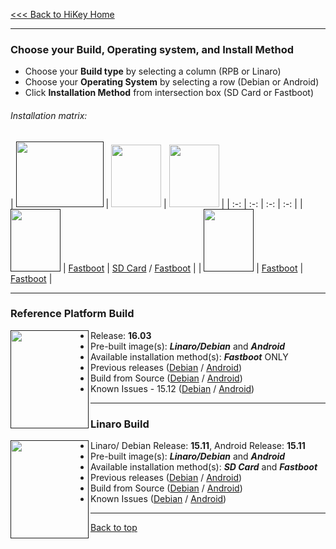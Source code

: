 [<<< Back to HiKey Home](https://github.com/96boards/documentation/wiki/HiKey-Home)

***
### Choose your Build, Operating system, and Install Method

- Choose your **Build type** by selecting a column (RPB or Linaro)
- Choose your **Operating System** by selecting a row (Debian or Android)
- Click **Installation Method** from intersection box (SD Card or Fastboot)

###### Installation matrix:

|  [<img src="http://i.imgur.com/0e7lsoO.png" data-canonical-src="http://i.imgur.com/0e7lsoO.png" width="140" height="105" />]()   |  [<img src="http://i.imgur.com/jl4GG0d.png" data-canonical-src="http://i.imgur.com/jl4GG0d.png" width="80" height="100" />](https://github.com/96boards/documentation/wiki/HiKey-Crossroads#reference-platform-build)   |  [<img src="http://i.imgur.com/7rrS2JR.png" data-canonical-src="http://i.imgur.com/7rrS2JR.png" width="80" height="100" />](https://github.com/96boards/documentation/wiki/HiKey-Crossroads#reference-platform-build)   | 
| :-: | :-: | :-: | :-: |
| [<img src="http://i.imgur.com/OQGR5yY.png" data-canonical-src="http://i.imgur.com/OQGR5yY.png" width="80" height="100" />]() | [Fastboot](https://github.com/96boards/documentation/wiki/HiKey-RP-Download#your-build-choice) | [SD Card](https://github.com/96boards/documentation/wiki/HiKey-Linaro-Debian-Download#your-build-choice) / [Fastboot](https://github.com/96boards/documentation/wiki/HiKey-Linaro-Debian-Download#your-build-choice-1) |
| [<img src="http://i.imgur.com/7wy1996.png" data-canonical-src="http://i.imgur.com/7wy1996.png" width="80" height="100" />]() | [Fastboot](https://github.com/96boards/documentation/wiki/HiKey-RP-Download#your-build-choice-1) | [Fastboot](https://github.com/96boards/documentation/wiki/HiKey-Linaro-Android-Download#your-build-choice) |

***
### Reference Platform Build

[<img align="left" src="http://i.imgur.com/jl4GG0d.png" data-canonical-src="http://i.imgur.com/jl4GG0d.png" width="125" height="157" />]()
- Release: **16.03**
- Pre-built image(s): _**Linaro/Debian**_ and _**Android**_
- Available installation method(s): _**Fastboot**_ ONLY
- Previous releases ([Debian](http://builds.96boards.org/releases/reference-platform/debian/hikey/) / [Android](http://builds.96boards.org/releases/reference-platform/aosp/hikey/))
- Build from Source ([Debian](https://github.com/96boards/documentation/wiki/HiKey-RPB-Debian-Build-Source-16.03) / [Android](https://github.com/96boards/documentation/wiki/HiKey-RPB-AOSP-Build-Source-16.03))
- Known Issues - 15.12 ([Debian](https://github.com/96boards/documentation/wiki/RPB-15.12-Known-Issues#debian) / [Android](https://github.com/96boards/documentation/wiki/RPB-15.12-Known-Issues#aosp))


***

### Linaro Build

[<img align="left" src="http://i.imgur.com/7rrS2JR.png" data-canonical-src="http://i.imgur.com/7rrS2JR.png" width="125" height="157" />]()
- Linaro/ Debian Release: **15.11**, Android Release: **15.11**
- Pre-built image(s): _**Linaro/Debian**_ and _**Android**_
- Available installation method(s): _**SD Card**_ and _**Fastboot**_
- Previous releases ([Debian](http://builds.96boards.org/releases/hikey/linaro/debian/) / [Android](http://builds.96boards.org/releases/hikey/linaro/aosp/))
- Build from Source ([Debian](https://github.com/96boards/documentation/wiki/HiKeyGettingStarted#bootloader-from-source) / [Android](https://github.com/96boards/documentation/wiki/HiKeyGettingStarted#aosp-build-from-source))
- Known Issues ([Debian]() / [Android]())

***

[Back to top](https://github.com/96boards/documentation/wiki/HiKey-Crossroads)